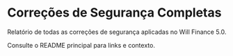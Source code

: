 # Correções de Segurança Completas

Relatório de todas as correções de segurança aplicadas no Will Finance 5.0.

Consulte o README principal para links e contexto.
